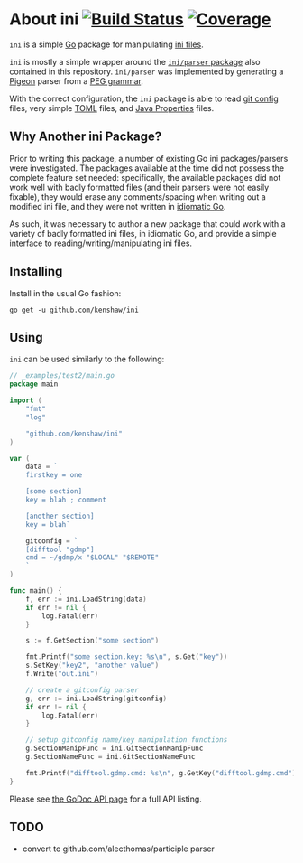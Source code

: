 # About ini [![Build Status][t-badge]][t-link] [![Coverage][c-badge]][c-link]

`ini` is a simple [Go][go-project] package for manipulating [ini files][wiki-ini].

`ini` is mostly a simple wrapper around the [`ini/parser` package](/parser)
also contained in this repository. `ini/parser` was implemented by generating a
[Pigeon][pigeon] parser from a [PEG grammar][wiki-peg].

With the correct configuration, the `ini` package is able to read [git
config][git-config] files, very simple [TOML][toml] files, and [Java
Properties][wiki-dotproperties] files.

## Why Another ini Package? ##

Prior to writing this package, a number of existing Go ini packages/parsers
were investigated. The packages available at the time did not possess the
complete feature set needed: specifically, the available packages did not work
well with badly formatted files (and their parsers were not easily fixable),
they would erase any comments/spacing when writing out a modified ini file, and
they were not written in [idiomatic Go][go-idiomatic].

As such, it was necessary to author a new package that could work with a
variety of badly formatted ini files, in idiomatic Go, and provide a simple
interface to reading/writing/manipulating ini files.

## Installing ##

Install in the usual Go fashion:

    go get -u github.com/kenshaw/ini

## Using ##

`ini` can be used similarly to the following:

```go
// _examples/test2/main.go
package main

import (
	"fmt"
	"log"

	"github.com/kenshaw/ini"
)

var (
	data = `
	firstkey = one

	[some section]
	key = blah ; comment

	[another section]
	key = blah`

	gitconfig = `
	[difftool "gdmp"]
	cmd = ~/gdmp/x "$LOCAL" "$REMOTE"
	`
)

func main() {
	f, err := ini.LoadString(data)
	if err != nil {
		log.Fatal(err)
	}

	s := f.GetSection("some section")

	fmt.Printf("some section.key: %s\n", s.Get("key"))
	s.SetKey("key2", "another value")
	f.Write("out.ini")

	// create a gitconfig parser
	g, err := ini.LoadString(gitconfig)
	if err != nil {
		log.Fatal(err)
	}

	// setup gitconfig name/key manipulation functions
	g.SectionManipFunc = ini.GitSectionManipFunc
	g.SectionNameFunc = ini.GitSectionNameFunc

	fmt.Printf("difftool.gdmp.cmd: %s\n", g.GetKey("difftool.gdmp.cmd"))
}
```

Please see [the GoDoc API page][godoc] for a full API listing.

## TODO

* convert to github.com/alecthomas/participle parser

[c-badge]: https://coveralls.io/repos/github/kenshaw/ini/badge.svg?branch=master
[c-link]: https://coveralls.io/github/kenshaw/ini?branch=master
[git-config]: http://git-scm.com/docs/git-config
[godoc]: http://godoc.org/github.com/kenshaw/ini
[go-idiomatic]: https://golang.org/doc/effective_go.html
[go-project]: http://www.golang.org/project/
[pigeon]: https://github.com/mna/pigeon/
[t-badge]: https://travis-ci.org/kenshaw/ini.svg
[t-link]: https://travis-ci.org/kenshaw/ini
[toml]: https://github.com/toml-lang/toml
[wiki-dotproperties]: https://en.wikipedia.org/wiki/.properties
[wiki-ini]: https://en.wikipedia.org/wiki/INI_file
[wiki-peg]: https://en.wikipedia.org/wiki/Parsing_expression_grammar

